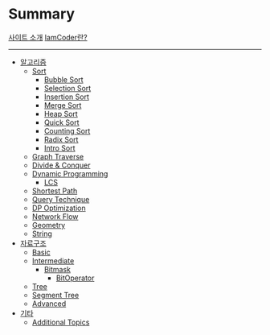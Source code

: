 # Summary
[사이트 소개](./introduction.md)
[IamCoder란?](./what-is-iamcoder.md)

---

- [알고리즘]()
    - [Sort](./algorithm/sort/sort.md)
      - [Bubble Sort](./algorithm/sort/bubblesort.md)
      - [Selection Sort](./algorithm/sort/selectionsort.md)
      - [Insertion Sort](./algorithm/sort/insertionsort.md)
      - [Merge Sort](./algorithm/sort/mergesort.md)
      - [Heap Sort](./algorithm/sort/heapsort.md)
      - [Quick Sort](./algorithm/sort/quicksort.md)
      - [Counting Sort](./algorithm/sort/countingsort.md)
      - [Radix Sort](./algorithm/sort/radixsort.md)
      - [Intro Sort](./algorithm/sort/introsort.md)
    - [Graph Traverse]()
    - [Divide & Conquer](./algorithm/divideandconquer/divideandconquer.md)
    - [Dynamic Programming]()
      - [LCS](./algorithm/dp/lcs.md)
    - [Shortest Path]()
    - [Query Technique]()
    - [DP Optimization]()
    - [Network Flow]()
    - [Geometry]()
    - [String]()
- [자료구조]()
    - [Basic]()
    - [Intermediate]()
      - [Bitmask](./datastructure/intermediate/bitmask/bitmask.md)
        - [BitOperator](./datastructure/intermediate/bitoperator/bitoperator.md)
    - [Tree]()
    - [Segment Tree]()
    - [Advanced]()
- [기타]()
    - [Additional Topics]()


